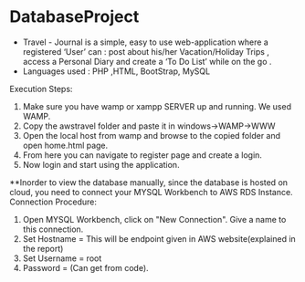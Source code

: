 # DatabaseProject
-	Travel - Journal is a simple, easy to use web-application where a  registered ‘User’ can : post about his/her Vacation/Holiday Trips , access a Personal Diary and create a ‘To Do List’ while on the go .
-	Languages used : PHP ,HTML, BootStrap, MySQL

Execution Steps:
1. Make sure you have wamp or xampp SERVER up and running. We used WAMP.
3. Copy the awstravel folder and paste it in windows->WAMP->WWW
4. Open the local host from wamp and browse to the copied folder and open home.html page.
6. From here you can navigate to register page and create a login.
7. Now login and start using the application.

**Inorder to view the database manually, since the database is hosted on cloud, you need to connect your MYSQL Workbench to AWS RDS Instance.
Connection Procedure:
1. Open MYSQL Workbench, click on "New Connection". Give a name to this connection.
2. Set Hostname = This will be endpoint given in AWS website(explained in the report)
3. Set Username = root
4. Password = (Can get from code).
